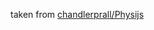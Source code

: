 taken from [chandlerprall/Physijs](https://github.com/chandlerprall/Physijs "chandlerprall/Physijs")
